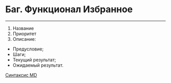 # Баг. Функционал Избранное
-----------
1. Название
2. Приоритет
3. Описание:

* Предусловие;    
* Шаги;    
* Текущий результат;
* Ожидаемый результат.

 [Синтаксис MD](http://ilfire.ru/kompyutery/shpargalka-po-sintaksisu-markdown-markdaun-so-vsemi-samymi-populyarnymi-tegami/)
